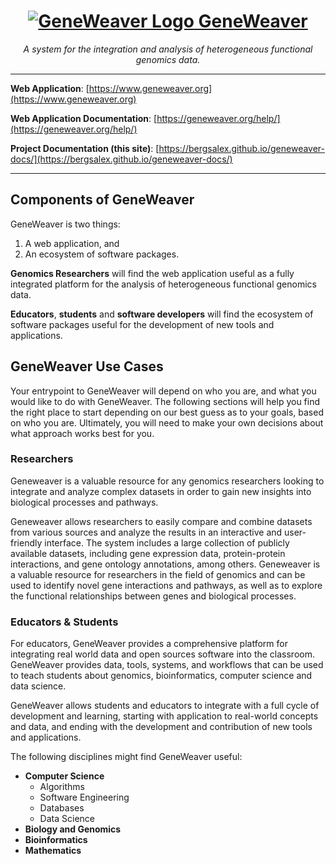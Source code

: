 <a href="https://www.geneweaver.org">
    <h1 align="center">
        <img src="https://geneweaver.org/static/images/GW2-logo.png" alt="GeneWeaver Logo" style="vertical-align: top">
        GeneWeaver
    </h1>
</a>
<p align="center">
    <em>A system for the integration and analysis of heterogeneous functional genomics data.</em>
</p>

---
**Web Application**: 
[https://www.geneweaver.org](https://www.geneweaver.org)

**Web Application Documentation**: 
[https://geneweaver.org/help/](https://geneweaver.org/help/)

**Project Documentation (this site)**: 
[https://bergsalex.github.io/geneweaver-docs/](https://bergsalex.github.io/geneweaver-docs/)

[//]: # (**Source Code**)

---


## Components of GeneWeaver
GeneWeaver is two things: 

1. A web application, and 
2. An ecosystem of software packages.

**Genomics Researchers** will find the web application useful as a fully integrated 
platform for the analysis of heterogeneous functional genomics data.

**Educators**, **students** and **software developers** will find the ecosystem of 
software packages useful for the development of new tools and applications.

## GeneWeaver Use Cases
Your entrypoint to GeneWeaver will depend on who you are, and what you would like to
do with GeneWeaver. The following sections will help you find the right place to start
depending on our best guess as to your goals, based on who you are. Ultimately, you
will need to make your own decisions about what approach works best for you.

### Researchers
Geneweaver is a valuable resource for any genomics researchers looking to integrate and 
analyze complex datasets in order to gain new insights into biological processes and 
pathways.

Geneweaver allows researchers to easily compare and combine datasets from various sources and analyze the results in 
an interactive and user-friendly interface. The system includes a large collection of publicly available datasets, 
including gene expression data, protein-protein interactions, and gene ontology annotations, among others. Geneweaver 
is a valuable resource for researchers in the field of genomics and can be used to identify novel gene interactions and
pathways, as well as to explore the functional relationships between genes and biological processes.


### Educators & Students
For educators, GeneWeaver provides a comprehensive platform for integrating real world data and open sources software
into the classroom. GeneWeaver provides data, tools, systems, and workflows that can be used to teach students about
genomics, bioinformatics, computer science and data science. 

GeneWeaver allows students and educators to integrate with a full cycle of development and learning, starting with 
application to real-world concepts and data, and ending with the development and contribution of new tools and 
applications.

The following disciplines might find GeneWeaver useful:

- **Computer Science**
    - Algorithms
    - Software Engineering
    - Databases
    - Data Science
- **Biology and Genomics**
- **Bioinformatics**
- **Mathematics**

